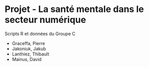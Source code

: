 # Projet - La santé mentale dans le secteur numérique

Scripts R et données du Groupe C

* Graceffa, Pierre
* Jakoniuk, Jakub
* Lanthiez, Thibault
* Mainus, David



